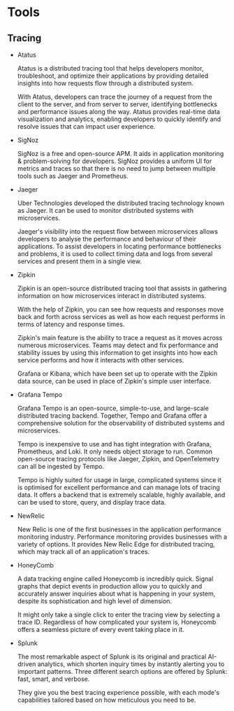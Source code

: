 # Tools

## Tracing

- Atatus

  Atatus is a distributed tracing tool that helps developers monitor, troubleshoot, and optimize their applications by providing detailed insights into how requests flow through a distributed system.

  With Atatus, developers can trace the journey of a request from the client to the server, and from server to server, identifying bottlenecks and performance issues along the way. Atatus provides real-time data visualization and analytics, enabling developers to quickly identify and resolve issues that can impact user experience.

- SigNoz

  SigNoz is a free and open-source APM. It aids in application monitoring & problem-solving for developers. SigNoz provides a uniform UI for metrics and traces so that there is no need to jump between multiple tools such as Jaeger and Prometheus.

- Jaeger

  Uber Technologies developed the distributed tracing technology known as Jaeger. It can be used to monitor distributed systems with microservices.

  Jaeger's visibility into the request flow between microservices allows developers to analyse the performance and behaviour of their applications. To assist developers in locating performance bottlenecks and problems, it is used to collect timing data and logs from several services and present them in a single view.

- Zipkin

  Zipkin is an open-source distributed tracing tool that assists in gathering information on how microservices interact in distributed systems.

  With the help of Zipkin, you can see how requests and responses move back and forth across services as well as how each request performs in terms of latency and response times.

  Zipkin's main feature is the ability to trace a request as it moves across numerous microservices. Teams may detect and fix performance and stability issues by using this information to get insights into how each service performs and how it interacts with other services.

  Grafana or Kibana, which have been set up to operate with the Zipkin data source, can be used in place of Zipkin's simple user interface.

- Grafana Tempo

  Grafana Tempo is an open-source, simple-to-use, and large-scale distributed tracing backend. Together, Tempo and Grafana offer a comprehensive solution for the observability of distributed systems and microservices.

  Tempo is inexpensive to use and has tight integration with Grafana, Prometheus, and Loki. It only needs object storage to run. Common open-source tracing protocols like Jaeger, Zipkin, and OpenTelemetry can all be ingested by Tempo.

  Tempo is highly suited for usage in large, complicated systems since it is optimised for excellent performance and can manage lots of tracing data. It offers a backend that is extremely scalable, highly available, and can be used to store, query, and display trace data.

- NewRelic

  New Relic is one of the first businesses in the application performance monitoring industry. Performance monitoring provides businesses with a variety of options. It provides New Relic Edge for distributed tracing, which may track all of an application's traces.

- HoneyComb

  A data tracking engine called Honeycomb is incredibly quick. Signal graphs that depict events in production allow you to quickly and accurately answer inquiries about what is happening in your system, despite its sophistication and high level of dimension.

  It might only take a single click to enter the tracing view by selecting a trace ID. Regardless of how complicated your system is, Honeycomb offers a seamless picture of every event taking place in it.

- Splunk

  The most remarkable aspect of Splunk is its original and practical AI-driven analytics, which shorten inquiry times by instantly alerting you to important patterns. Three different search options are offered by Splunk: fast, smart, and verbose.

  They give you the best tracing experience possible, with each mode's capabilities tailored based on how meticulous you need to be.

